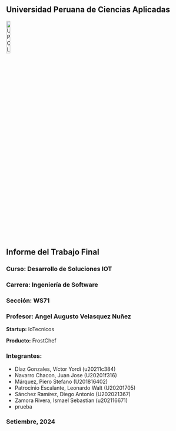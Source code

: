 <h2>Universidad Peruana de Ciencias Aplicadas</h2>

<img src="https://seeklogo.com/images/U/universidad-peruana-de-ciencias-aplicadas-upc-logo-B98C3A365C-seeklogo.com.png" alt="UPC Logo" width="15%" height="15%">

<h2>Informe del Trabajo Final</h2>

<h3>Curso: Desarrollo de Soluciones IOT </h3>
<h3>Carrera: Ingeniería de Software </h3>
<h3>Sección: WS71</h3>
<h3>Profesor: Angel Augusto Velasquez Nuñez</h3>

<strong>Startup:</strong> IoTecnicos

<strong>Producto:</strong> FrostChef

<h3>Integrantes:</h3>

<ul>
  <li>Díaz Gonzales, Víctor Yordi (u20211c384)</li>
  <li>Navarro Chacon, Juan Jose (U20201f316)</li>
  <li>Márquez, Piero Stefano (U201816402)</li>
  <li>Patrocinio Escalante, Leonardo Walt (U20201705)</li>
  <li>Sánchez Ramírez, Diego Antonio (U202021367)</li>
  <li>Zamora Rivera, Ismael Sebastian (u202116671)</li>
  <li>prueba</li>
</ul>

**<h3>Setiembre, 2024</h3>**
